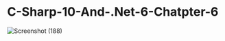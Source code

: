 # C-Sharp-10-And-.Net-6-Chatpter-6


![Screenshot (188)](https://user-images.githubusercontent.com/75223567/174626706-5790ef43-ac8c-41cd-b168-adfbaa3c0c99.png)
